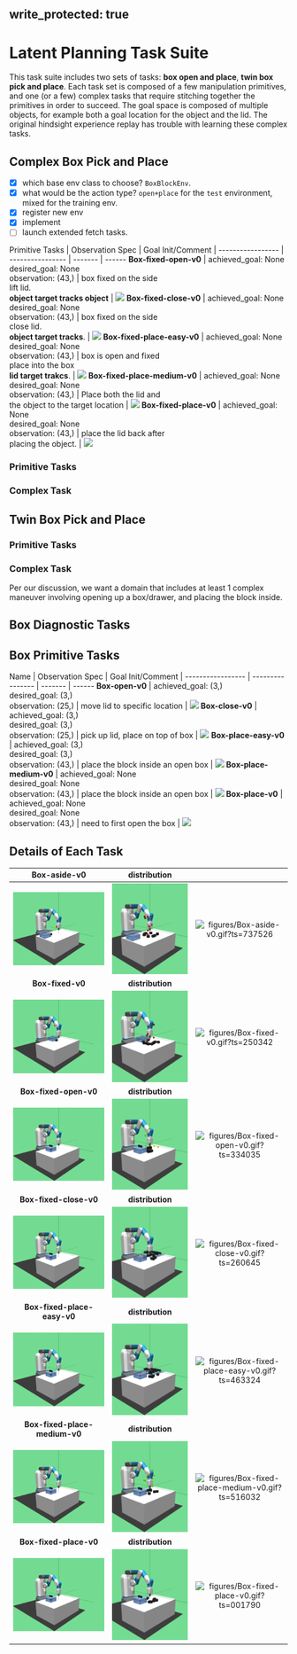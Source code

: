 
write_protected: true
---
# Latent Planning Task Suite

This task suite includes two sets of tasks: **box open and place**, **twin box pick and place**. 
Each task set is composed of a few manipulation primitives, and one (or a few) complex tasks
that require stitching together the primitives in order to succeed. The goal space is composed
of multiple objects, for example both a goal location for the object and the lid. The original 
hindsight experience replay has trouble with learning these complex tasks.

## Complex Box Pick and Place

- [x] which base env class to choose? `BoxBlockEnv`.
- [x] what would be the action type? `open+place` for the `test` environment, mixed for the training env.
- [x] register new env
- [x] implement
- [ ] launch extended fetch tasks.

Primitive Tasks               | Observation Spec                            | Goal Init/Comment                   | 
-----------------             | ----------------                            | -------                             | ------
**Box-fixed-open-v0**         | achieved_goal: None<br>desired_goal: None<br>observation: (43,)         | box fixed on the side<br>lift lid.<br>**object target tracks object** | ![](figures/Box-fixed-open-v0.gif)
**Box-fixed-close-v0**        | achieved_goal: None<br>desired_goal: None<br>observation: (43,)        | box fixed on the side<br>close lid.<br>**object target tracks**.  | ![](figures/Box-fixed-close-v0.gif)
**Box-fixed-place-easy-v0**   | achieved_goal: None<br>desired_goal: None<br>observation: (43,)   | box is open and fixed<br>place into the box<br>**lid target trakcs**. | ![](figures/Box-fixed-place-easy-v0.gif)
**Box-fixed-place-medium-v0** | achieved_goal: None<br>desired_goal: None<br>observation: (43,) | Place both the lid and<br>the object to the target location | ![](figures/Box-fixed-place-medium-v0.gif)
**Box-fixed-place-v0**        | achieved_goal: None<br>desired_goal: None<br>observation: (43,)        | place the lid back after<br>placing the object.   | ![](figures/Box-fixed-place-v0.gif)

### Primitive Tasks
### Complex Task

## Twin Box Pick and Place

### Primitive Tasks
### Complex Task

Per our discussion, we want a domain that includes at least 1 complex maneuver 
involving opening up a box/drawer, and placing the block inside. 

## Box Diagnostic Tasks

## Box Primitive Tasks

Name                     | Observation Spec                    | Goal Init/Comment                  | 
-----------------        | ----------------                    | -------                            | ------
**Box-open-v0**          | achieved_goal: (3,)<br>desired_goal: (3,)<br>observation: (25,)       | move lid to specific location      | ![](figures/Box-open-v0.gif)
**Box-close-v0**         | achieved_goal: (3,)<br>desired_goal: (3,)<br>observation: (25,)      | pick up lid, place on top of box   | ![](figures/Box-close-v0.gif)
**Box-place-easy-v0**    | achieved_goal: (3,)<br>desired_goal: (3,)<br>observation: (43,) | place the block inside an open box | ![](figures/Box-place-easy-v0.gif)
**Box-place-medium-v0**  | achieved_goal: None<br>desired_goal: None<br>observation: (43,) | place the block inside an open box | ![](figures/Box-place-medium-v0.gif)
**Box-place-v0**         | achieved_goal: None<br>desired_goal: None<br>observation: (43,)      | need to first open the box         | ![](figures/Box-place-v0.gif)

## Details of Each Task
| **Box-aside-v0** | **distribution** |   |
|:----------------:|:----------------:|:-:|
| ![figures/Box-aside-v0_init.png?ts=339932](figures/Box-aside-v0_init.png?ts=339932) | ![figures/Box-aside-v0_reset.png?ts=478335](figures/Box-aside-v0_reset.png?ts=478335) | ![figures/Box-aside-v0.gif?ts=737526](figures/Box-aside-v0.gif?ts=737526) |
| **Box-fixed-v0** | **distribution** |   |
| ![figures/Box-fixed-v0_init.png?ts=978948](figures/Box-fixed-v0_init.png?ts=978948) | ![figures/Box-fixed-v0_reset.png?ts=132100](figures/Box-fixed-v0_reset.png?ts=132100) | ![figures/Box-fixed-v0.gif?ts=250342](figures/Box-fixed-v0.gif?ts=250342) |
| **Box-fixed-open-v0** | **distribution** |   |
| ![figures/Box-fixed-open-v0_init.png?ts=306584](figures/Box-fixed-open-v0_init.png?ts=306584) | ![figures/Box-fixed-open-v0_reset.png?ts=393046](figures/Box-fixed-open-v0_reset.png?ts=393046) | ![figures/Box-fixed-open-v0.gif?ts=334035](figures/Box-fixed-open-v0.gif?ts=334035) |
| **Box-fixed-close-v0** | **distribution** |   |
| ![figures/Box-fixed-close-v0_init.png?ts=171727](figures/Box-fixed-close-v0_init.png?ts=171727) | ![figures/Box-fixed-close-v0_reset.png?ts=231937](figures/Box-fixed-close-v0_reset.png?ts=231937) | ![figures/Box-fixed-close-v0.gif?ts=260645](figures/Box-fixed-close-v0.gif?ts=260645) |
| **Box-fixed-place-easy-v0** | **distribution** |   |
| ![figures/Box-fixed-place-easy-v0_init.png?ts=223678](figures/Box-fixed-place-easy-v0_init.png?ts=223678) | ![figures/Box-fixed-place-easy-v0_reset.png?ts=320459](figures/Box-fixed-place-easy-v0_reset.png?ts=320459) | ![figures/Box-fixed-place-easy-v0.gif?ts=463324](figures/Box-fixed-place-easy-v0.gif?ts=463324) |
| **Box-fixed-place-medium-v0** | **distribution** |   |
| ![figures/Box-fixed-place-medium-v0_init.png?ts=604598](figures/Box-fixed-place-medium-v0_init.png?ts=604598) | ![figures/Box-fixed-place-medium-v0_reset.png?ts=852464](figures/Box-fixed-place-medium-v0_reset.png?ts=852464) | ![figures/Box-fixed-place-medium-v0.gif?ts=516032](figures/Box-fixed-place-medium-v0.gif?ts=516032) |
| **Box-fixed-place-v0** | **distribution** |   |
| ![figures/Box-fixed-place-v0_init.png?ts=177709](figures/Box-fixed-place-v0_init.png?ts=177709) | ![figures/Box-fixed-place-v0_reset.png?ts=349920](figures/Box-fixed-place-v0_reset.png?ts=349920) | ![figures/Box-fixed-place-v0.gif?ts=001790](figures/Box-fixed-place-v0.gif?ts=001790) |
